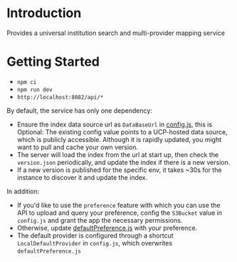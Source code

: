 # Introduction 
Provides a universal institution search and multi-provider mapping service

# Getting Started
- `npm ci`
- `npm run dev`
- `http://localhost:8082/api/*`

By default, the service has only one dependency: 
- Ensure the index data source url as `DataBaseUrl` in [config.js](./src/server/config.js), this is Optional:
  The existing config value points to a UCP-hosted data source, which is publicly accessible. Although it is rapidly updated, you might want to pull and cache your own version.
- The server will load the index from the url at start up, then check the `version.json` periodically, and update the index if there is a new version.
- If a new version is published for the specific env, it takes ~30s for the instance to discover it and update the index.  

In addition:
- If you'd like to use the `preference` feature with which you can use the API to upload and query your preference, config the `S3Bucket` value in `config.js` and grant the app the necessary permissions.
- Otherwise, update [defaultPreference.js](./src/server/defaultPreference.js) with your preference. 
- The default provider is configured through a shortcut `LocalDefaultProvider` in `config.js`, which overwrites `defaultPreference.js`

